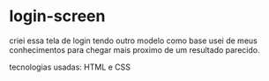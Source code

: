 # login-screen

criei essa tela de login tendo outro modelo como base usei de meus conhecimentos para chegar mais proximo de um resultado parecido.

tecnologias usadas: HTML e CSS